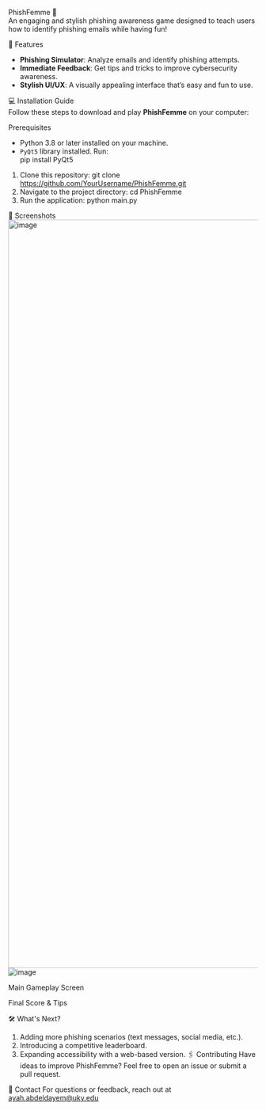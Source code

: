 PhishFemme 🎀  
An engaging and stylish phishing awareness game designed to teach users how to identify phishing emails while having fun!

 🎯 Features  
- **Phishing Simulator**: Analyze emails and identify phishing attempts.  
- **Immediate Feedback**: Get tips and tricks to improve cybersecurity awareness.  
- **Stylish UI/UX**: A visually appealing interface that’s easy and fun to use.  

 💻 Installation Guide  
Follow these steps to download and play **PhishFemme** on your computer:

 Prerequisites  
- Python 3.8 or later installed on your machine.  
- `PyQt5` library installed. 
Run:  
  pip install PyQt5

1. Clone this repository:
  git clone https://github.com/YourUsername/PhishFemme.git
2. Navigate to the project directory:
  cd PhishFemme
3. Run the application:
   python main.py

📸 Screenshots
<img width="1512" alt="image" src="https://github.com/user-attachments/assets/edebffef-f64f-4f5a-ab92-4f3d7aa2f62b">
![image](https://github.com/user-attachments/assets/02386b31-6a58-42fd-be08-fad9aa728135)


Main Gameplay Screen

Final Score & Tips

🛠 What's Next?
1. Adding more phishing scenarios (text messages, social media, etc.).
2. Introducing a competitive leaderboard.
3. Expanding accessibility with a web-based version.
🖇 Contributing
Have ideas to improve PhishFemme? Feel free to open an issue or submit a pull request.

📧 Contact
For questions or feedback, reach out at ayah.abdeldayem@uky.edu
